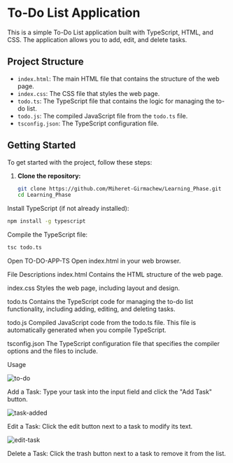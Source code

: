 # To-Do List Application

This is a simple To-Do List application built with TypeScript, HTML, and CSS. The application allows you to add, edit, and delete tasks.

## Project Structure

- `index.html`: The main HTML file that contains the structure of the web page.
- `index.css`: The CSS file that styles the web page.
- `todo.ts`: The TypeScript file that contains the logic for managing the to-do list.
- `todo.js`: The compiled JavaScript file from the `todo.ts` file.
- `tsconfig.json`: The TypeScript configuration file.

## Getting Started

To get started with the project, follow these steps:

1. **Clone the repository:**

   ```bash
   git clone https://github.com/Miheret-Girmachew/Learning_Phase.git
   cd Learning_Phase
   ```
Install TypeScript (if not already installed):
```bash
npm install -g typescript
```
Compile the TypeScript file:

```bash
tsc todo.ts
```
Open TO-DO-APP-TS
Open index.html in your web browser.

File Descriptions
index.html
Contains the HTML structure of the web page.

index.css
Styles the web page, including layout and design.

todo.ts
Contains the TypeScript code for managing the to-do list functionality, including adding, editing, and deleting tasks.

todo.js
Compiled JavaScript code from the todo.ts file. This file is automatically generated when you compile TypeScript.

tsconfig.json
The TypeScript configuration file that specifies the compiler options and the files to include.

Usage

![to-do](https://github.com/user-attachments/assets/9c8f084e-e88f-4536-b2ff-2f36dfb936ea)

Add a Task: Type your task into the input field and click the "Add Task" button.

![task-added](https://github.com/user-attachments/assets/de8b91c7-cd2a-4a9c-91c3-0a7f54002e50)


Edit a Task: Click the edit button next to a task to modify its text.

![edit-task](https://github.com/user-attachments/assets/0ce2ed8b-5699-4e94-976e-10815969ef5d)

Delete a Task: Click the trash button next to a task to remove it from the list.
